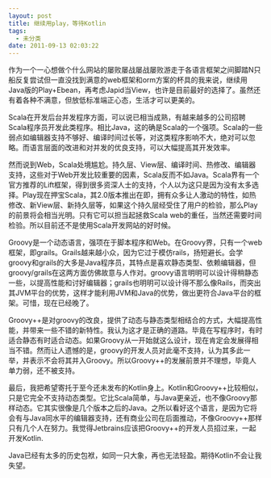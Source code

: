 ```yaml
---
layout: post
title: 继续用play，等待Kotlin
tags:
  - 未分类
date: 2011-09-13 02:03:22
---
```


作为一个一心想做个什么网站的屡败屡战屡战屡败游走于各语言框架之间脚踏N只船反复尝试但一直没找到满意的web框架和orm方案的杯具的我来说，继续用Java版的Play+Ebean，再考虑Japid当View，也许是目前最好的选择了。虽然还有着各种不满意，但放低标准端正心态，生活才可以更美的。 

<span id="more-116"></span>
<p>Scala在开发后台并发程序方面，可以说已相当成熟，有越来越多的公司招聘Scala程序员开发此类程序。相比Java，这的确是Scala的一个强项。Scala的一些弱点如编辑器支持不够好、编译时间过长等，对这类程序影响不大，绝对可以忽略。而语言层面的改进和对并发的优良支持，可以大幅提高其开发效率。
<p>然而说到Web，Scala处境尴尬。持久层、View层、编译时间、热修改、编辑器支持，这些对于Web开发比较重要的因素，Scala反而不如Java。Scala界有一个官方推荐的Lift框架，得到很多资深人士的支持，个人以为这只是因为没有太多选择。Play现在押宝Scala，其2.0版本推出在即，拥有众多让人激动的特性，如热修改、新View层、新持久层等，如果这个持久层经受住了用户的检验，那么Play的前景将会相当光明。只有它可以担当起拯救Scala web的重任，当然还需要时间检验。所以目前还不是使用Scala开发网站的好时候。
<p>Groovy是一个动态语言，强项在于脚本程序和Web。在Groovy界，只有一个web框架，即grails。Grails越来越小众，因为它过于模仿rails，扬短避长。会学groovy和grails的大多是Java程序员，其特点是喜欢静态类型、依赖编辑器，但groovy/grails在这两方面仿佛故意与人作对。groovy语言明明可以设计得稍静态一些，以提高性能和讨好编辑器；grails也明明可以设计得不那么像Rails，而突出其JVM平台的优势，这样才能利用JVM和Java的优势，做出更符合Java平台的框架。可惜，现在已经晚了。
<p>Groovy++是对groovy的改良，提供了动态与静态类型相结合的方式，大幅提高性能，并带来一些不错的新特性。我认为这才是正确的道路。毕竟在写程序时，有时适合静态有时适合动态。如果Groovy从一开始就这么设计，现在肯定会发展得相当不错。然而让人遗憾的是，groovy的开发人员对此毫不支持，认为其多此一举，并表示不会将其并入Groovy。所以Groovy++的发展前景并不理想，毕竟人单力弱，还不被支持。
<p>最后，我把希望寄托于至今还未发布的Kotlin身上。Kotlin和Groovy++比较相似，只是它完全不支持动态类型。它比Scala简单，与Java更亲近，也不像Groovy那样动态。它其实很像是几个版本之后的Java。之所以看好这个语言，是因为它将会有与Java同水平的编辑器支持，还有商业公司在后面推动，不像Groovy++那样只有几个人在努力。我觉得Jetbrains应该把Groovy++的开发人员招过来，一起开发Kotlin.
<p>Java已经有太多的历史包袱，如同一只大象，再也无法轻盈。期待Kotlin不会让我失望。
